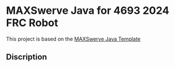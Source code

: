 # MAXSwerve Java for 4693 2024 FRC Robot

This project is based on the [MAXSwerve Java Template](https://github.com/REVrobotics/MAXSwerve-Java-Template)

## Discription

